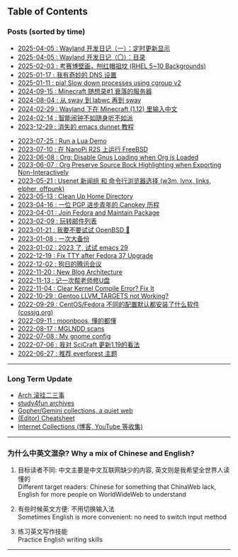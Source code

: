 ## Table of Contents
### Posts (sorted by time)
- [2025-04-05 : Wayland 开发日记（一）：定时更新显示](wayland_dev_periodic_update)<br>
- [2025-04-05 : Wayland 开发日记（〇）：目录](wayland_dev_index)<br>
- [2025-02-03 : 考赛博壁画，刨红帽祖坟 (RHEL 5~10 Backgrounds)](rhel_wallpapers)<br>
- [2025-01-17 : 我有奇妙的 DNS 设置](dns_setup)<br>
- [2025-01-11 : pia! Slow down processes using cgroup v2](pia)<br>
- [2024-09-15 : Minecraft 随想录#1 衰落的服务器](mc1_downfall_of_smp)<br>
- [2024-08-04 : 从 sway 到 labwc 再到 sway](labwc)<br>
- [2024-02-29 : Wayland 下在 Minecraft (1.12) 里输入中文](minecraft_im)<br>
- [2024-02-14 : 智能闹钟不如随身听不如派](alarm_clock)<br>
- [2023-12-29 : 消失的 emacs dunnet 教程](dunnet)<br>
<!-- - [2023-08-11 : MC 知识体系构建的思考](tmc_archive)<br> -->
- [2023-07-25 : Run a Lua Demo](lua_demo)<br>
- [2023-07-10 : 在 NanoPi R2S 上运行 FreeBSD](nanopi_freebsd)<br>
- [2023-06-08 : Org: Disable Gnus Loading when Org is Loaded](gmi/org_load_gnus_disable.gmi.txt)<br>
- [2023-06-07 : Org Preserve Source Bock Highlighting when Exporting Non-Interactively](org_export_highlight)<br>
- [2023-05-21 : Usenet 新闻组 和 命令行浏览器选择 (w3m, lynx, links, elpher, offpunk)](usenet_and_cli_browsers)<br>
- [2023-05-13 : Clean Up Home Directory](gmi/cleanup_home.gmi.txt)<br>
- [2023-04-16 : 一位 PGP 进步青年的 Canokey 历程](pgp_canokey)<br>
- [2023-04-01 : Join Fedora and Maintain Package](fedora_contrib)<br>
- [2023-02-09 : 玩转邮件列表](mailinglist)<br>
- [2023-01-21 : 我要不要试试 OpenBSD 🐡](whatif_openbsd)<br>
- [2023-01-08 : 一次大备份](backup_everything)<br>
- [2023-01-02 : 2023 了, 试试 emacs 29](emacs29_2023)<br>
- [2022-12-19 : Fix TTY after Fedora 37 Upgrade](fix_tty)<br>
- [2022-12-02 : 狗日的腾讯会议](damn_tencent_meeting)<br>
- [2022-11-20 : New Blog Architecture](new_blog_arch)<br>
- [2022-11-13 : 记一次帮老师修U盘](recover_udisk)<br>
- [2022-11-04 : Clear Kernel Compile Error? Fix It](clear_kernel_compile_fix)<br>
- [2022-10-29 : Gentoo LLVM\_TARGETS not Working?](gentoo_llvm_targets)<br>
- [2022-09-29 : CentOS/Fedora 不同的配置默认都安装了什么软件 (cossig.org)](anaconda_kickstarts)<br>
- [2022-09-11 : moonboos, 懂的都懂](moonboos)<br>
- [2022-08-17 : MGLNDD scans](weird_mglndd)<br>
- [2022-07-08 : My gnome config](my_gnome_config)<br>
- [2022-07-06 : 我对 SciCraft 更新1.19的看法](gmi/scicraft_update.gmi.txt)<br>
- [2022-06-27 : 推荐 everforest 主题](recommend_everforest_theme)<br>
<!-- - [2022-06-18 : 我对显示 IP 属地的看法](bili_ip)<br> -->

---

### Long Term Update
- [Arch 滚挂二三事](arch_syyu)<br>
- [study4fun archives](study4fun)<br>
- [Gopher/Gemini collections, a quiet web](gmi/collections.gmi.txt)<br>
- [(Editor) Cheatsheet](cheatsheet)<br>
- [Internet Collections (博客, YouTube 等收集)](internet_collections)<br>

---

### 为什么中英文混杂? Why a mix of Chinese and English?

1. 目标读者不同: 中文主要是中文互联网缺少的内容, 英文则是我希望全世界人读懂的<br>
   Different target readers: Chinese for something that ChinaWeb lack, English for more people on WorldWideWeb to understand

2. 有些时候英文方便: 不用切换输入法<br>
   Sometimes English is more convenient: no need to switch input method

3. 练习英文写作技能<br>
   Practice English writing skills

---
